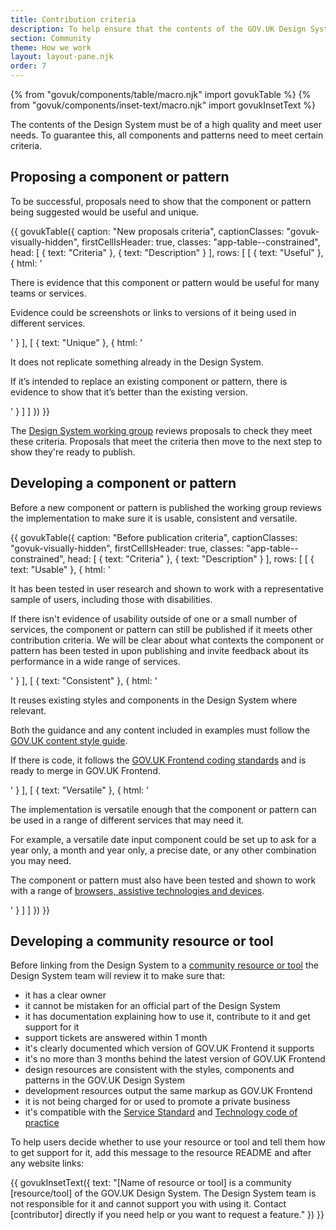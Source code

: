 ```yaml
---
title: Contribution criteria
description: To help ensure that the contents of the GOV.UK Design System are of a high quality and meet user needs, all components and patterns must meet the following criteria
section: Community
theme: How we work
layout: layout-pane.njk
order: 7
---
```


{% from "govuk/components/table/macro.njk" import govukTable %}
{% from "govuk/components/inset-text/macro.njk" import govukInsetText %}

The contents of the Design System must be of a high quality and meet user needs. To guarantee this, all components and patterns need to meet certain criteria.

## Proposing a component or pattern

To be successful, proposals need to show that the component or pattern being suggested would be useful and unique.

{{ govukTable({
  caption: "New proposals criteria",
  captionClasses: "govuk-visually-hidden",
  firstCellIsHeader: true,
  classes: "app-table--constrained",
  head: [
    {
      text: "Criteria"
    },
    {
      text: "Description"
    }
  ],
  rows: [
    [
      {
        text: "Useful"
      },
      {
        html: '<p> There is evidence that this component or pattern would be useful for many teams or services.</p>
          <p class="govuk-!-margin-bottom-0">Evidence could be screenshots or links to versions of it being used in different services.</p>'
      }
    ],
    [
      {
        text: "Unique"
      },
      {
        html: '<p> It does not replicate something already in the Design System. </p>
          <p class="govuk-!-margin-bottom-0">If it’s intended to replace an existing component or pattern, there is evidence to show that it’s better than the existing version.</p>'
      }
    ]
  ]
}) }}

The [Design System working group](/community/design-system-working-group/) reviews proposals to check they meet these criteria. Proposals that meet the criteria then move to the next step to show they're ready to publish.

## Developing a component or pattern

Before a new component or pattern is published the working group reviews the implementation to make sure it is usable, consistent and versatile.

{{ govukTable({
  caption: "Before publication criteria",
  captionClasses: "govuk-visually-hidden",
  firstCellIsHeader: true,
  classes: "app-table--constrained",
  head: [
    {
      text: "Criteria"
    },
    {
      text: "Description"
    }
  ],
  rows: [
    [
      {
        text: "Usable"
      },
      {
        html: '<p>It has been tested  in user research and shown to work with a representative sample of users, including those with disabilities.</p>
          <p class="govuk-!-margin-bottom-0">If there isn\'t evidence of usability outside of one or a small number of services, the component or pattern can still be published if it meets other contribution criteria. We will be clear about what contexts the component or pattern has been tested in upon publishing and invite feedback about its performance in a wide range of services.</p>'
      }
    ],
    [
      {
        text: "Consistent"
      },
      {
        html: '<p>It reuses existing styles and components in the Design System where relevant.</p>
          <p>Both the guidance and any content included in examples must follow the <a href="https://www.gov.uk/guidance/style-guide/a-to-z-of-gov-uk-style">GOV.UK content style guide</a>.</p>
          <p class="govuk-!-margin-bottom-0">If there is code, it follows the <a href="https://github.com/alphagov/govuk-frontend/blob/main/CONTRIBUTING.md#conventions-to-follow">GOV.UK Frontend coding standards</a> and is ready to merge in GOV.UK Frontend.</p>'
      }
    ],
    [
      {
        text: "Versatile"
      },
      {
        html: '<p>The implementation is versatile enough that the component or pattern can be used in a range of different services that may need it.</p>
          <p>For example, a versatile date input component could be set up to ask for a year only, a month and year only, a precise date, or any other combination you may need.</p>
          <p class="govuk-!-margin-bottom-0">The component or pattern must also have been tested and shown to work with a range of <a href="https://www.gov.uk/service-manual/technology/designing-for-different-browsers-and-devices">browsers, assistive technologies and devices</a>.</p>'
      }
    ]
  ]
}) }}

## Developing a community resource or tool

Before linking from the Design System to a [community resource or tool](/community/resources-and-tools/) the Design System team will review it to make sure that:

- it has a clear owner
- it cannot be mistaken for an official part of the Design System
- it has documentation explaining how to use it, contribute to it and get support for it
- support tickets are answered within 1 month
- it's clearly documented which version of GOV.UK Frontend it supports
- it's no more than 3 months behind the latest version of GOV.UK Frontend
- design resources are consistent with the styles, components and patterns in the GOV.UK Design System
- development resources output the same markup as GOV.UK Frontend
- it is not being charged for or used to promote a private business
- it's compatible with the [Service Standard](https://www.gov.uk/service-manual/service-standard) and [Technology code of practice](https://www.gov.uk/government/publications/technology-code-of-practice/technology-code-of-practice)

To help users decide whether to use your resource or tool and tell them how to get support for it, add this message to the resource README and after any website links:

{{ govukInsetText({
  text: "[Name of resource or tool] is a community [resource/tool] of the GOV.UK Design System. The Design System team is not responsible for it and cannot support you with using it. Contact [contributor] directly if you need help or you want to request a feature."
}) }}
